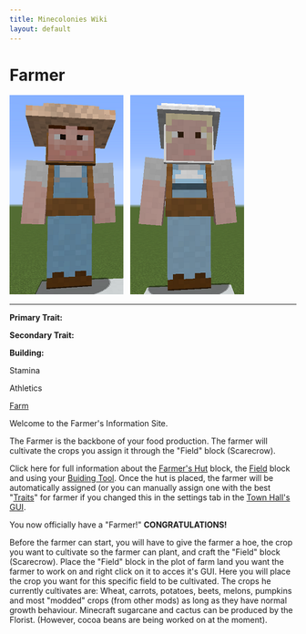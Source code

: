 ```yaml
---
title: Minecolonies Wiki
layout: default
---
```

# Farmer

<div class="infobox box text-center">
<img src="../../assets/images/workers/farmer_m.png" alt="FarmerMale" />&nbsp;&nbsp;&nbsp;<img src="../../assets/images/workers/farmer_f.png" alt="Farmer female" />
<hr />
  <div class="row section-text text-left">
    <div class="col">
      <p><strong>Primary Trait:</strong></p>
      <p><strong>Secondary Trait:</strong></p>
      <p><strong>Building:</strong></p>
    </div>
    <div class="col">
      <p class="traitp">Stamina</p>
      <p class="traits">Athletics</p>
      <p><a href="../buildings/farm&field">Farm</a></p>
    </div>
  </div>
</div>

Welcome to the Farmer's Information Site.

The Farmer is the backbone of your food production. The farmer will cultivate the crops you assign it through the "Field" block (Scarecrow).

Click here for full information about the [Farmer's Hut](../buildings/farm) block, the [Field](../buildings/farm) block and using your [Buiding Tool](../items/buildingtool). Once the hut is placed, the farmer will be automatically assigned (or you can manually assign one with the best  "[Traits](../systems/workerinfo)" for farmer if you changed this in the settings tab in the [Town Hall's GUI](../../source/buildings/townhall).

You now officially have a "Farmer!" **CONGRATULATIONS!**

Before the farmer can start, you will have to give the farmer a hoe, the crop you want to cultivate so the farmer can plant, and craft the "Field" block (Scarecrow). Place the "Field" block in the plot of farm land you want the farmer to work on and right click on it to acces it's GUI. Here you will place the crop you want for this specific field to be cultivated. The crops he currently cultivates are: Wheat, carrots, potatoes, beets, melons, pumpkins and most "modded" crops (from other mods) as long as they have normal growth behaviour. Minecraft sugarcane and cactus can be produced by the Florist. (However, cocoa beans are being worked on at the moment).
